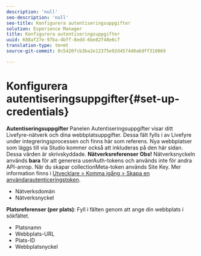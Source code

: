 ```yaml
---
description: 'null'
seo-description: 'null'
seo-title: Konfigurera autentiseringsuppgifter
solution: Experience Manager
title: Konfigurera autentiseringsuppgifter
uuid: 688af27e-97ba-4bff-8edd-6be82f48e6c7
translation-type: tm+mt
source-git-commit: 0c5420fcb3ba2e12375e92d4574d0a6dff310869

---
```



# Konfigurera autentiseringsuppgifter{#set-up-credentials}

**Autentiseringsuppgifter** Panelen Autentiseringsuppgifter visar ditt Livefyre-nätverk och dina webbplatsuppgifter. Dessa fält fylls i av Livefyre under integreringsprocessen och finns här som referens. Nya webbplatser som läggs till via Studio kommer också att inkluderas på den här sidan. Dessa värden är skrivskyddade.
**Nätverksreferenser** **Obs!** Nätverksnyckeln används **bara** för att generera userAuth-tokens och används inte för andra API-anrop. När du skapar collectionMeta-token används Site Key. Mer information finns i [Utvecklare > Komma igång > Skapa en användarautenticeringstoken](https://answers.livefyre.com/developers/getting-started/tokens/auth/).

* Nätverksdomän
* Nätverksnyckel

**Platsreferenser (per plats)**: Fyll i fälten genom att ange din webbplats i sökfältet.

* Platsnamn
* Webbplats-URL
* Plats-ID
* Webbplatsnyckel

